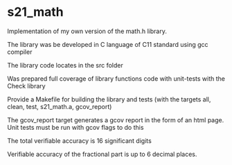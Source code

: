 # s21_math
Implementation of my own version of the math.h library.

The library was be developed in C language of C11 standard using gcc compiler

The library code locates in the src folder

Was prepared full coverage of library functions code with unit-tests with the Check library

Provide a Makefile for building the library and tests (with the targets all, clean, test, s21_math.a, gcov_report)

The gcov_report target generates a gcov report in the form of an html page. Unit tests must be run with gcov flags to do this

The total verifiable accuracy is 16 significant digits

Verifiable accuracy of the fractional part is up to 6 decimal places.

